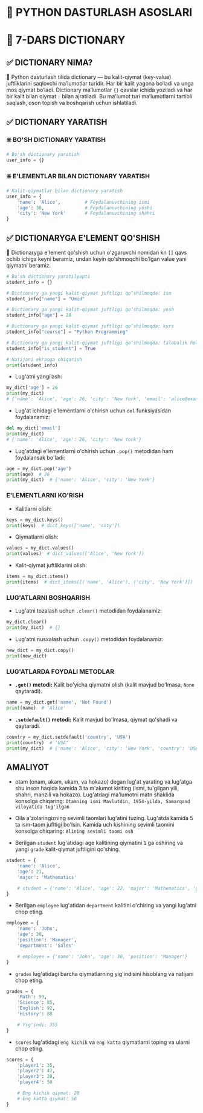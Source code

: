 # 🐍 PYTHON DASTURLASH ASOSLARI

# 🧩 7-DARS DICTIONARY

## ✅ DICTIONARY NIMA?

📌 Python dasturlash tilida dictionary — bu kalit-qiymat (key-value) juftliklarini saqlovchi ma’lumotlar turidir. Har bir kalit yagona bo‘ladi va unga mos qiymat bo‘ladi. Dictionary ma’lumotlar `{}` qavslar ichida yoziladi va har bir kalit bilan qiymat `:` bilan ajratiladi. Bu ma'lumot turi ma’lumotlarni tartibli saqlash, oson topish va boshqarish uchun ishlatiladi.

## ✅ DICTIONARY YARATISH

### ❇️ BO'SH DICTIONARY YARATISH

```python
# Bo'sh dictionary yaratish
user_info = {}
```

### ❇️ E'LEMENTLAR BILAN DICTIONARY YARATISH

```python
# Kalit-qiymatlar bilan dictionary yaratish
user_info = {
    'name': 'Alice',         # Foydalanuvchining ismi
    'age': 30,               # Foydalanuvchining yoshi
    'city': 'New York'       # Foydalanuvchining shahri
}
```

## ✅ DICTIONARYGA E'LEMENT QO'SHISH

📌 Dictionaryga e'lement qo'shish uchun o'zgaruvchi nomidan kn `[]` qavs ochib ichiga keyni beramiz, undan keyin qo'shmoqchi bo'lgan value yani qiymatni beramiz.

```python
# Bo'sh dictionary yaratilyapti
student_info = {}

# Dictionary ga yangi kalit-qiymat juftligi qo‘shilmoqda: ism
student_info["name"] = "Umid"

# Dictionary ga yangi kalit-qiymat juftligi qo‘shilmoqda: yosh
student_info["age"] = 20

# Dictionary ga yangi kalit-qiymat juftligi qo‘shilmoqda: kurs
student_info["course"] = "Python Programming"

# Dictionary ga yangi kalit-qiymat juftligi qo‘shilmoqda: talabalik holati
student_info["is_student"] = True

# Natijani ekranga chiqarish
print(student_info)
```

- Lug'atni yangilash:
```python
my_dict['age'] = 26
print(my_dict)
# {'name': 'Alice', 'age': 26, 'city': 'New York', 'email': 'alice@example.com'}
```
- Lug'at ichidagi e'lementlarni o'chirish uchun `del` funksiyasidan foydalanamiz:
```python
del my_dict['email']
print(my_dict)
# {'name': 'Alice', 'age': 26, 'city': 'New York'}
```
- Lug'atdagi e'lementlarni o'chirish uchun `.pop()` metodidan ham foydalansak bo'ladi:
```python
age = my_dict.pop('age')
print(age)  # 26
print(my_dict)  # {'name': 'Alice', 'city': 'New York'}
```

### E'LEMENTLARNI KO'RISH
- Kalitlarni olish:
```python
keys = my_dict.keys()
print(keys)  # dict_keys(['name', 'city'])
```
- Qiymatlarni olish:
```python
values = my_dict.values()
print(values)  # dict_values(['Alice', 'New York'])
```
- Kalit-qiymat juftliklarini olish:
```python
items = my_dict.items()
print(items)  # dict_items([('name', 'Alice'), ('city', 'New York')])
```

### LUG'ATLARNI BOSHQARISH

- Lug'atni tozalash uchun `.clear()` metodidan foydalanamiz:
```python
my_dict.clear()
print(my_dict)  # {}
```
- Lug'atni nusxalash uchun `.copy()` metodidan foydalanamiz:
```python
new_dict = my_dict.copy()
print(new_dict)
```

### LUG'ATLARDA FOYDALI METODLAR
- **`.get()` metodi:** Kalit bo'yicha qiymatni olish (kalit mavjud bo'lmasa, `None` qaytaradi).
```python
name = my_dict.get('name', 'Not Found')
print(name)  # 'Alice'
```
- **`.setdefault()` metodi:** Kalit mavjud bo'lmasa, qiymat qo'shadi va qaytaradi.
```python
country = my_dict.setdefault('country', 'USA')
print(country)  # 'USA'
print(my_dict)  # {'name': 'Alice', 'city': 'New York', 'country': 'USA'}
```

## AMALIYOT

- otam (onam, akam, ukam, va hokazo) degan lug'at yarating va lug'atga shu inson haqida kamida 3 ta m'alumot kiriting (ismi, tu'gilgan yili, shahri, manzili va hokazo). Lug'atdagi ma'lumotni matn shaklida konsolga chiqaring: `Otamning ismi Mavlutdin, 1954-yilda, Samarqand viloyatida tug'ilgan`

- Oila a'zolaringizning sevimli taomlari lug'atini tuzing. Lug'atda kamida 5 ta ism-taom jufltigi bo'lsin. Kamida uch kishining sevimli taomini konsolga chiqaring: `Alining sevimli taomi osh`

- Berilgan `student` lug'atidagi age kalitining qiymatini `1` ga oshiring va yangi `grade` kalit-qiymat juftligini qo'shing.
```python
student = {
    'name': 'Alice',
    'age': 21,
    'major': 'Mathematics'

    # student = {'name': 'Alice', 'age': 22, 'major': 'Mathematics', 'grade': 'A'}
}
```

- Berilgan `employee` lug'atidan `department` kalitini o'chiring va yangi lug'atni chop eting.
```python
employee = {
    'name': 'John',
    'age': 30,
    'position': 'Manager',
    'department': 'Sales'

    # employee = {'name': 'John', 'age': 30, 'position': 'Manager'}
}
```

- `grades` lug'atidagi barcha qiymatlarning yig'indisini hisoblang va natijani chop eting.
```python
grades = {
    'Math': 90,
    'Science': 85,
    'English': 92,
    'History': 88

    # Yig'indi: 355
}
```

- `scores` lug'atidagi `eng kichik` va `eng katta` qiymatlarni toping va ularni chop eting.
```python
scores = {
    'player1': 35,
    'player2': 42,
    'player3': 28,
    'player4': 50

    # Eng kichik qiymat: 28
    # Eng katta qiymat: 50
}
```